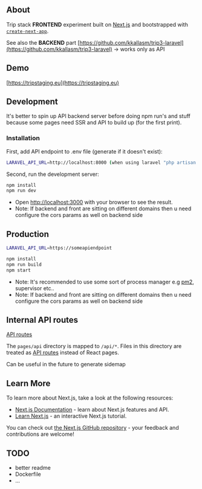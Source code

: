 ## About

Trip stack **FRONTEND** experiment built on [Next.js](https://nextjs.org/) and bootstrapped with [`create-next-app`](https://github.com/vercel/next.js/tree/canary/packages/create-next-app).

See also the **BACKEND** part [https://github.com/kkallasm/trip3-laravel](https://github.com/kkallasm/trip3-laravel) -> works only as API

## Demo

[https://tripstaging.eu](https://tripstaging.eu)

## Development

It's better to spin up API backend server before doing npm run's and stuff because some pages need SSR and API to build up (for the first print).

### Installation

First, add API endpoint to .env file (generate if it doesn't exist):

```bash
LARAVEL_API_URL=http://localhost:8000 (when using laravel "php artisan serve")
```

Second, run the development server:

```bash
npm install
npm run dev
```
 - Open [http://localhost:3000](http://localhost:3000) with your browser to see the result.
 - Note: If backend and front are sitting on different domains then u need configure the cors params as well on backend side

## Production

```bash
LARAVEL_API_URL=https://someapiendpoint
```

```bash
npm install
npm run build
npm start
```
 - Note: It's recommended to use some sort of process manager e.g [pm2](https://pm2.keymetrics.io), supervisor etc..
 - Note: If backend and front are sitting on different domains then u need configure the cors params as well on backend side

## Internal API routes

[API routes](https://nextjs.org/docs/api-routes/introduction)

The `pages/api` directory is mapped to `/api/*`. Files in this directory are treated as [API routes](https://nextjs.org/docs/api-routes/introduction) instead of React pages.

Can be useful in the future to generate sidemap

## Learn More

To learn more about Next.js, take a look at the following resources:

- [Next.js Documentation](https://nextjs.org/docs) - learn about Next.js features and API.
- [Learn Next.js](https://nextjs.org/learn) - an interactive Next.js tutorial.

You can check out [the Next.js GitHub repository](https://github.com/vercel/next.js/) - your feedback and contributions are welcome!

## TODO

 - better readme
 - Dockerfile
 - ...
